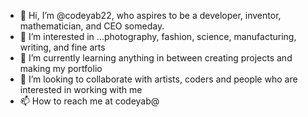 - 👋 Hi, I’m @codeyab22,  who aspires to be a developer, inventor, mathematician, and CEO someday. 
- 👀 I’m interested in ...photography, fashion, science,  manufacturing, writing, and fine  arts
- 🌱 I’m currently learning anything in between creating projects and making my portfolio
- 💞️ I’m looking to collaborate with artists, coders and people who are interested in working with me 
- 📫 How to reach me at codeyab@

<!---
codeyab22/codeyab22 is a ✨ special ✨ repository because its `README.md` (this file) appears on your GitHub profile.
You can click the Preview link to take a look at your changes.
--->
